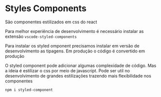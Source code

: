 # Styles Components

São componentes estilizados em css do react

Para melhor experiência de desenvolvimento é necessário instalar as extensão
`vscode-styled-components`

Para instalar os styled omponent precisamos instalar em versão de desenvolvimento
as tipagens. Em produção o código é convertido em produção

O styled component pode adicionar algumas complexidade de código. Mas a ideia é
estilizar o css por meio de javascript. Pode ser util no desenvolvimento
de grandes estilizações trazendo mais flexibilidade nos componentes

```shell
npm i styled-component
```